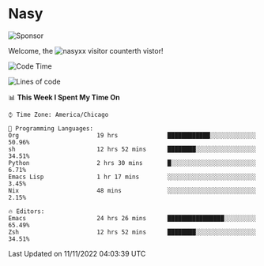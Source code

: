# Nasy

<!--
<p align="center">
<img height="200" src="https://github-readme-stats.vercel.app/api?username=nasyxx&count_private=true&show_icons=true&theme=dracula&include_all_commits=true"/>
<img height="200" src="https://github-readme-stats.vercel.app/api/top-langs/?username=nasyxx&theme=dracula&hide=html,jupyter+notebook&count_private=true&show_icons=true"/>
</p>

  
----------------
-->

![Sponsor](https://img.shields.io/static/v1.svg?label=Sponsor&message=%E2%9D%A4&logo=GitHub&style=flat&color=pink)
 
Welcome, the ![nasyxx visitor counter](https://count.getloli.com/get/@nasyxx?theme=rule34)th vistor!
 
<!--START_SECTION:waka-->
![Code Time](http://img.shields.io/badge/Code%20Time-2%2C815%20hrs%2050%20mins-blue)

![Lines of code](https://img.shields.io/badge/From%20Hello%20World%20I%27ve%20Written-5%20Million%20lines%20of%20code-blue)

📊 **This Week I Spent My Time On** 

```text
⌚︎ Time Zone: America/Chicago

💬 Programming Languages: 
Org                      19 hrs              ████████████░░░░░░░░░░░░░   50.96% 
sh                       12 hrs 52 mins      ████████░░░░░░░░░░░░░░░░░   34.51% 
Python                   2 hrs 30 mins       █░░░░░░░░░░░░░░░░░░░░░░░░   6.71% 
Emacs Lisp               1 hr 17 mins        ░░░░░░░░░░░░░░░░░░░░░░░░░   3.45% 
Nix                      48 mins             ░░░░░░░░░░░░░░░░░░░░░░░░░   2.15%

🔥 Editors: 
Emacs                    24 hrs 26 mins      ████████████████░░░░░░░░░   65.49% 
Zsh                      12 hrs 52 mins      ████████░░░░░░░░░░░░░░░░░   34.51%

```


 Last Updated on 11/11/2022 04:03:39 UTC
<!--END_SECTION:waka-->

<!-- ![visitors](https://visitor-badge.laobi.icu/badge?page_id=nasyxx.nasyxx) -->
